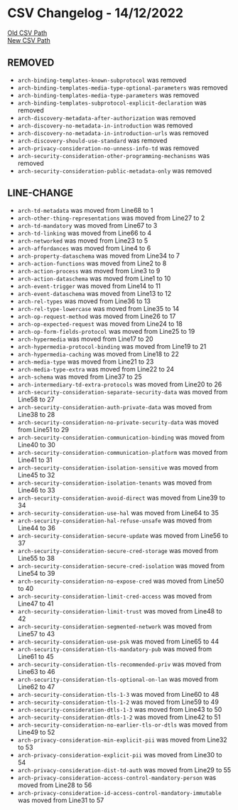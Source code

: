 
# CSV Changelog - 14/12/2022

[Old CSV Path](../../../../data/input_2022/Architecture/Results/playground.csv)  
[New CSV Path](../../../../../wot-architecture/testing/manual.csv)


## REMOVED

- `arch-binding-templates-known-subprotocol` was removed
- `arch-binding-templates-media-type-optional-parameters` was removed
- `arch-binding-templates-media-type-parameters` was removed
- `arch-binding-templates-subprotocol-explicit-declaration` was removed
- `arch-discovery-metadata-after-authorization` was removed
- `arch-discovery-no-metadata-in-introduction` was removed
- `arch-discovery-no-metadata-in-introduction-urls` was removed
- `arch-discovery-should-use-standard` was removed
- `arch-privacy-consideration-no-unness-info-td` was removed
- `arch-security-consideration-other-programming-mechanisms` was removed
- `arch-security-consideration-public-metadata-only` was removed


## LINE-CHANGE

- `arch-td-metadata` was moved from Line68 to 1
- `arch-other-thing-representations` was moved from Line27 to 2
- `arch-td-mandatory` was moved from Line67 to 3
- `arch-td-linking` was moved from Line66 to 4
- `arch-networked` was moved from Line23 to 5
- `arch-affordances` was moved from Line4 to 6
- `arch-property-dataschema` was moved from Line34 to 7
- `arch-action-functions` was moved from Line2 to 8
- `arch-action-process` was moved from Line3 to 9
- `arch-action-dataschema` was moved from Line1 to 10
- `arch-event-trigger` was moved from Line14 to 11
- `arch-event-dataschema` was moved from Line13 to 12
- `arch-rel-types` was moved from Line36 to 13
- `arch-rel-type-lowercase` was moved from Line35 to 14
- `arch-op-request-method` was moved from Line26 to 17
- `arch-op-expected-request` was moved from Line24 to 18
- `arch-op-form-fields-protocol` was moved from Line25 to 19
- `arch-hypermedia` was moved from Line17 to 20
- `arch-hypermedia-protocol-binding` was moved from Line19 to 21
- `arch-hypermedia-caching` was moved from Line18 to 22
- `arch-media-type` was moved from Line21 to 23
- `arch-media-type-extra` was moved from Line22 to 24
- `arch-schema` was moved from Line37 to 25
- `arch-intermediary-td-extra-protocols` was moved from Line20 to 26
- `arch-security-consideration-separate-security-data` was moved from Line58 to 27
- `arch-security-consideration-auth-private-data` was moved from Line38 to 28
- `arch-security-consideration-no-private-security-data` was moved from Line51 to 29
- `arch-security-consideration-communication-binding` was moved from Line40 to 30
- `arch-security-consideration-communication-platform` was moved from Line41 to 31
- `arch-security-consideration-isolation-sensitive` was moved from Line45 to 32
- `arch-security-consideration-isolation-tenants` was moved from Line46 to 33
- `arch-security-consideration-avoid-direct` was moved from Line39 to 34
- `arch-security-consideration-use-hal` was moved from Line64 to 35
- `arch-security-consideration-hal-refuse-unsafe` was moved from Line44 to 36
- `arch-security-consideration-secure-update` was moved from Line56 to 37
- `arch-security-consideration-secure-cred-storage` was moved from Line55 to 38
- `arch-security-consideration-secure-cred-isolation` was moved from Line54 to 39
- `arch-security-consideration-no-expose-cred` was moved from Line50 to 40
- `arch-security-consideration-limit-cred-access` was moved from Line47 to 41
- `arch-security-consideration-limit-trust` was moved from Line48 to 42
- `arch-security-consideration-segmented-network` was moved from Line57 to 43
- `arch-security-consideration-use-psk` was moved from Line65 to 44
- `arch-security-consideration-tls-mandatory-pub` was moved from Line61 to 45
- `arch-security-consideration-tls-recommended-priv` was moved from Line63 to 46
- `arch-security-consideration-tls-optional-on-lan` was moved from Line62 to 47
- `arch-security-consideration-tls-1-3` was moved from Line60 to 48
- `arch-security-consideration-tls-1-2` was moved from Line59 to 49
- `arch-security-consideration-dtls-1-3` was moved from Line43 to 50
- `arch-security-consideration-dtls-1-2` was moved from Line42 to 51
- `arch-security-consideration-no-earlier-tls-or-dtls` was moved from Line49 to 52
- `arch-privacy-consideration-min-explicit-pii` was moved from Line32 to 53
- `arch-privacy-consideration-explicit-pii` was moved from Line30 to 54
- `arch-privacy-consideration-dist-td-auth` was moved from Line29 to 55
- `arch-privacy-consideration-access-control-mandatory-person` was moved from Line28 to 56
- `arch-privacy-consideration-id-access-control-mandatory-immutable` was moved from Line31 to 57

